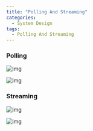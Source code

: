 ```yaml
---
title: "Polling And Streaming"
categories:
  - System Design
tags:
  - Polling And Streaming
---
```


### Polling

![img]({{site.url}}/assets/blog_images/2023-05-11-polling-and-streaming/polling-bez-koloru.png)

![img]({{site.url}}/assets/blog_images/2023-05-11-polling-and-streaming/polling-z-kolorem.png)

### Streaming

![img]({{site.url}}/assets/blog_images/2023-05-11-polling-and-streaming/streaming-bez-koloru.png)

![img]({{site.url}}/assets/blog_images/2023-05-11-polling-and-streaming/streaming-z-kolorem.png)
